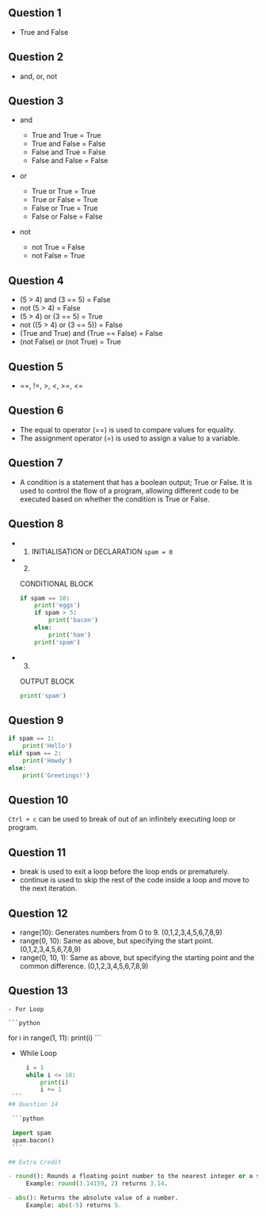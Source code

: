 ## Question 1

- True and False

## Question 2

- and, or, not

## Question 3

- and
  - True and True = True
  - True and False = False
  - False and True = False
  - False and False = False

- or
  - True or True = True
  - True or False = True
  - False or True = True
  - False or False = False

- not
  - not True = False
  - not False = True

## Question 4

- (5 > 4) and (3 == 5) = False
- not (5 > 4) = False
- (5 > 4) or (3 == 5) = True
- not ((5 > 4) or (3 == 5)) = False
- (True and True) and (True == False) = False
- (not False) or (not True) = True

## Question 5

- ==, !=, >, <, >=, <=

## Question 6

- The equal to operator (==) is used to compare values for equality.
- The assignment operator (=) is used to assign a value to a variable.

## Question 7

- A condition is a statement that has a boolean output; True or False. It is used to control the flow of a program, allowing different code to be executed based on whether the condition is True or False.

## Question 8

- 1. INITIALISATION or DECLARATION
 `spam = 0`

- 2. 
  CONDITIONAL BLOCK
  ```python
  if spam == 10:
      print('eggs')
      if spam > 5:
          print('bacon')
      else:
          print('ham')
      print('spam')
  ```
- 3.
  OUTPUT BLOCK
  ```python
  print('spam')
  ```

## Question 9

```python
if spam == 1:
    print('Hello')
elif spam == 2:
    print('Howdy')
else:
    print('Greetings!')
```

## Question 10

`Ctrl + c` can be used to break of out of an infinitely executing loop or program.

## Question 11

   - break is used to exit a loop before the loop ends or prematurely.
   - continue is used to skip the rest of the code inside a loop and move to the next iteration.

## Question 12

   - range(10): Generates numbers from 0 to 9.  (0,1,2,3,4,5,6,7,8,9)
   - range(0, 10): Same as above, but specifying the start point.   (0,1,2,3,4,5,6,7,8,9)
   - range(0, 10, 1): Same as above, but specifying the starting point and the common difference. (0,1,2,3,4,5,6,7,8,9)

## Question 13

    - For Loop

    ```python

for i in range(1, 11):
    print(i)
    ```

   - While Loop

   ```python
        i = 1  
        while i <= 10:
            print(i)
            i += 1
    ```
## Question 14

    ```python

    import spam
    spam.bacon()
    ```

## Extra Credit

- round(): Rounds a floating-point number to the nearest integer or a specified number of decimals.
        Example: round(3.14159, 2) returns 3.14.

- abs(): Returns the absolute value of a number.
        Example: abs(-5) returns 5.